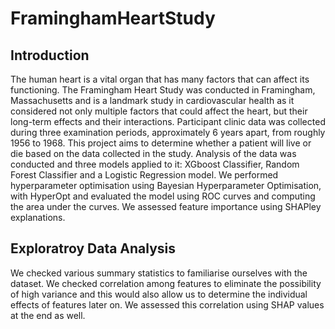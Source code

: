 # FraminghamHeartStudy
## Introduction

The human heart is a vital organ that has many factors that can affect its functioning. The Framingham Heart Study was conducted in Framingham, Massachusetts and is a landmark study in cardiovascular health as it considered not only multiple factors that could affect the heart, but their long-term effects and their interactions. Participant clinic data was collected during three examination periods, approximately 6 years apart, from roughly 1956 to 1968. This project aims to determine whether a patient will live or die based on the data collected in the study. Analysis of the data was conducted and three models applied to it: XGboost Classifier, Random Forest Classifier and a Logistic Regression model. We performed hyperparameter optimisation using Bayesian Hyperparameter Optimisation, with HyperOpt and evaluated the model using ROC curves and computing the area under the curves. We assessed feature importance using SHAPley explanations.

## Exploratroy Data Analysis

We checked various summary statistics to familiarise ourselves with the dataset. We checked correlation among features to eliminate the possibility of high variance and this would also allow us to determine the individual effects of features later on. We assessed this correlation using SHAP values at the end as well.
